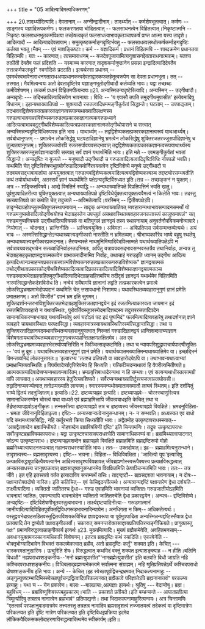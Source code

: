 +++
title = "05 आदित्यादिमत्यधिकरणम्"

+++
20.तादर्थ्यादित्यादि। देवतानाम् -- अग्नीन्द्रादीनाम्। तादर्थ्यात् -- कर्मशेषभूतत्वात्। कर्मणः -- साङ्गस्य यज्ञादिरूपकर्मणः। फलकरणतया चोदितत्वात् -- फलसाधनत्वेन विहितत्वात्।निकृष्टात्मनि -- निकृष्टः फलसाधनभूतकर्मापेक्षया तच्छेषत्वकृतं फलसाधत्वाभावकृतञ्चापकर्षं प्राप्त आत्मा यस्य तादृशे। आदित्यादौ -- आदित्याददेवतायाम्। समुत्कृष्टकर्माङ्गदृष्टिर्भवतु -- फलसाधत्वलब्धोत्कर्षकर्माङ्गदृष्टिः कर्तव्या भवतु।मैवम् --- एवं माशङ्किष्टाः। कर्म -- यज्ञादिकर्म। प्रधानं विहितमपि -- शाब्दक्रमेण प्रधानतया विहितमपि। यतः -- कारणात्। तत्समाराधनम् -- यजदेवपूजायामित्यनुशासनद्देवताराधनात्मकम्। यतश्च तत्प्रीती देवतैव फलं प्रदिशति -- यस्माच्च कारणात् तादृशकर्मानुष्ठानेन प्रसन्ना इन्द्रादित्यादिदेवतैव तत्तत्कर्मफलभूतं" स्वर्गादिकं प्रददाति। इत्यर्थस्सा प्रधानम् -- एवमर्थस्वभावेनाराधनगताराधअयप्रधानकत्वदेवताद्वारकफलहेतुत्वरूपेण सा देवता प्रधानभूता। तत् -- तस्मात्। मैवमित्यन्वयः अतो देवतादृष्टिरेव यज्ञाङ्गभूतोद्गीथादौ कर्तव्यति भावः। यद्वा तच्छब्दः कर्मविशेषणम्। तत्कर्म प्रधानं विहितमपीत्यन्वयः॥21. अन्यस्मिन्नन्यदृष्टेरित्यादि। अन्यस्मिन् -- उद्गीथादौ। अन्यदृष्टेः --- तद्भिन्नादित्यादिरूपेण भावनायाः। विधिः -- 'य एवासौ तपति तमुद्गीथमुपासीत' इत्येवमादिषु विधानम्। इहान्यथाख्यातिपक्षे -- शुक्त्यादौ रजतत्वादिभ्रममङ्गीकुर्वतां सिद्धान्ते। घटताम् -- उपपाद्यताम्।तदभाववद्विशेष्यकतत्प्रकारकज्ञानत्वरूपान्यथाख्यातिलक्षणस्य गरुडत्वाभाववन्नरविशेष्यकगरुडत्वप्रकारकज्ञानात्मकगरुडध्याने आदित्यत्वाभाववदुद्गीथविशेष्यकादित्यत्वप्रकारकज्ञानात्मकोद्गीथोपासने च सत्त्वात् अन्यस्मिन्नन्यदृष्टिविधिरुपपन्न इति भावः। याथार्थ्यम् -- तद्वद्विशेष्यकतत्प्रकारकज्ञानत्वरूपं याथआर्थ्यम्। सर्वबोधानुगतम् -- प्रमात्वेन लोकसिद्धेषु घटपटादिज्ञानेषु भ्रमत्वेन लोकसिद्धेषु शुक्तिरजतरज्जुसर्पादिज्ञानेषु च तुल्यतयानुगतम्। शुक्तिरज्जवोरपि रजतसर्पावयवसद्भावात् तद्वद्विशेष्यकतत्प्रकारकज्ञानत्वरूपयाथार्थ्यस्य शुक्तिरजतरज्जुसर्पज्ञानादावपि सत्त्वात् सर्वं ज्ञानं यथार्थमिति भावः। इति मते -- एवमङ्गीकुर्वतां भवतां सिद्धान्ते। अन्यदृष्टिः न युज्यते -- मनुष्यादौ उद्गीथादौ च गरुडत्वादित्यत्वादिदृष्टिविधिः नोपपन्नो भवति। कथमिति चेत् दृष्टिविशेषणभूतयोर्गरुडादित्ययोर्निरवयवत्वेन दृष्टिविशेष्ये मनुष्ये उद्गीथादौ च तदवयवसद्भावावार्ताया अप्ययुक्तत्वात् गरुडत्ववद्विशेष्यकत्वमादित्यत्ववद्विशेष्यकत्वञ्च तद्दष्ट्योरसम्भवतीति कथं तयोर्याथार्थ्यम्, अतस्सर्वं ज्ञानं यथार्थमिति पक्षेऽन्यदृष्टिर्विरुध्यत इति।तन्न -- तच्छङ्कनं न युक्तम्। अत्र -- शङ्कितविषये। आद्ये विमतिर्न स्याद्धि -- अन्यथाख्यातिपक्षे विप्रतिपत्तिर्न भवति खलु। पूर्वमुपपादितरीत्या युक्तियुक्तत्वात् अन्यथाख्यातिपक्षे दृष्टिविधेर्युक्तत्वायुक्तत्ववैमत्यं न किलेति भावः। तदस्तु सत्ख्यातिपक्षे का कथेति चेत् तदुच्यते --अविमतेत्यादि।परस्मिन् -- द्वितीयपक्षेऽपि।तादृग्भेदाग्रहोपप्लुतमतियुगलस्थापनायाम् -- तादृक् अन्यथाख्यातिवत् व्यवहारान्यथाभावसम्पादनसमर्थो यो गरुडमनुष्ययोरादित्योद्गीथयोश्च भेदाग्रहस्तेन उपप्लुतं अयथावस्थितव्यवहारजनकतारूपं कालुष्यमापन्नं" यत् गरुडमनुष्यविषयकं उद्गीथादित्यविषयकं वा मतियुगलं ज्ञानद्वयं तस्य स्थापनायाम् अनुवर्तनौपयिकमनोव्यापारे। नियोगात् -- चोदनात्। भ्रान्तिनीतिः -- भ्रान्तित्वयुक्तिः। अविमता -- अविप्रतिपन्ना सर्वसम्मन्तव्येत्यर्थः। अयं भावः -- अस्मत्सिसिद्धान्तेऽन्यथाख्यात्यङ्गीकारो नास्तीति न भ्रमितव्यम्। श्रीभाष्यकारैरेव भाष्ये बहुषु स्थलेषु अन्यथाख्यात्यङ्गीकारप्रकटनात्। तैरुपन्यस्ते नाथमुनिमिश्रादिवेदवित्सम्मते यथार्थख्यातिपक्षेऽपि न सर्वत्रावयवसद्भावेन सत्ख्यादिनिर्वाहस्तदभिमतः, अपितु यत्रावयवसद्भावसम्भवस्तत्रैव तथानिर्वाहः, अन्यत्र तु भेदाग्रहसहकृतज्ञानद्वयात्मकत्वेन प्राभाकरादीनामिव निर्वाहः, तथाचाहं गरुडइति ध्यानम् उद्गीथ आदित्य इत्यादिध्यानञ्चाहन्त्वप्रकारकस्वात्मविशेष्यकगरुडत्वप्रकारकगरुडविशेष्यक" ज्ञानद्वयात्मकं तथोद्गीथत्वप्रकारकोद्गीथविशेष्यकादित्यत्वादिप्रकारकादित्यादिविशेष्यकज्ञानद्वयात्मकञ्च गरुडस्वात्मभेदाग्रहसहितमुद्गीथादित्यादिभेदाग्रहसहितमपिच तदीदृशं ज्ञानद्वयं यथार्थमेव विहितमिति नास्मत्सिद्धान्तैकदेशविरोध ति। नन्वेवं सर्वेषामपि ज्ञानानां तद्वति तत्प्रकारकत्वेन प्रमात्वे लोकसिद्धभ्रमप्रमाभेदोपपदानं कथमिति चेत् त्तसावधानो निशामय। यथावस्थितव्यवहारानुगुणं ज्ञानं प्रमेति प्रमालक्षणम्। अतो विपरीतं" ज्ञानं भ्रम इति सुगमम्। शुक्तिदर्शानन्तरभाविशुक्तिरजतभेदाग्रहशुक्तिरजतज्ञानद्वयेन इदं रजतमित्याकारवता जायमान इदं रजतमितिव्यवहारो न यथावस्थितः, पुरोवर्तिवस्तुपरस्येदमादिशब्दस्य तदुत्तररजतादिपदेन सामानाधिकरण्याभावात् यथावस्थितेषु अयं घटोऽयं पट इदं पुष्पमिदं" फलमित्यादिव्यवहारेषु तथादर्शनात् ज्ञाने व्यवहारे चायथावस्थितः परपक्षसिद्धा। व्यवहारमात्रस्यायथावस्थितिरस्मत्सिद्धान्तसिद्धा। तथा च शुक्तिगरतादिज्ञानवदयथावस्थितव्यवहारानुगुणत्वात् निरुक्तं गरुडादिज्ञानद्वयं भ्रान्तिशब्दवाच्याज्ञान विशेषगतायथावस्थितव्यवहारानुगुणत्वरूपभ्रान्तिलक्षणलक्षितमेव। अत एव लोकसिद्धभ्रमप्रमाव्यवहारभेदस्योपपत्तिरिति न किञ्चित्सङ्कटमिति। तथा च न्यायपरिशुद्धावाचार्यपादश्रीसूक्तिः -- 'वयं तु ब्रूमः। यथावस्थितव्यवहारनुगुणं ज्ञानं प्रमेति। यथार्थख्यातमख्यातिमन्यथाख्यातिमेव वा। इच्छद्भिर्न विमन्तव्यमिदं लोकानुसारतः॥ 'इत्यारभ्य 'ततश्च प्रतिपत्तौ वा व्यवहारोदयेऽपि वा। तथाभावन्यथात्वाभ्यां प्रमाभ्रान्तिव्यवस्थितिः॥ विपर्ययादेर्व्यावृत्तिरेवमेव हि सिध्यति। यत्किञ्चिदन्यथात्वं हि वैपरीत्यमितीष्यते॥ आत्मख्यात्यादिवादेष्वप्यन्यथात्वमवारितम्। भ्रमप्रवृत्तिबाधादेरन्यथा न हि सम्भवः। एवं सत्यन्यथाधीस्तत्सामग्री वापि लाघवात्॥ अयथाव्यवहारस्य हेतुरित्यवशिष्यते। सर्वैरप्यन्यथाख्यातिर्दुस्त्यजत्वाल्लघोयसी॥ तद्वादिनाप्यवर्ज्यत्वात् ततोऽप्यख्याति लाघवम्। स्वारस्यमन्यथोख्यातावख्यातौ लाघवं स्थितम्॥ इति दर्शयितुं भाष्ये द्वितयं तदनुज्ज्ञितम्॥ इत्यादिः॥22. द्रष्टव्यापह्नव इत्यादि। द्रष्टव्यापह्नवे-- चोरस्स्थाणुरित्यत्र सामानाधिकरण्येन चोरत्वं यथा बाध्यते एवं ब्रह्माहमित्त्रापि जीवत्वबाधइति केचित् तथा च तैर्द्रष्टव्यापह्नवोऽङ्गीकृतः। तन्मतरीत्या द्रष्टव्यापह्नवे तत्र च द्रष्टव्यस्य जीवस्यापह्नवे विवक्षिते। भ्रमदनुविहिता-- भ्रमता जीवेनानुविहिताकृता। द्दष्टिः-- अन्यस्यान्यत्वेनानुसन्धानम्। न- न सम्भवति। अध्यस्यत एव बाधो यदि कथमध्याससिद्धिः, नहि कर्तुरभावे क्रिया सिध्यतीति भावः। अद्वैतमोह उत्कृष्टापराधस्स्यात्-- 'अत्राद्वैतशब्देन ब्रह्माभिधीयते। मोहशब्देन ब्रह्मविषयिणी द्दष्टिः' इति चिन्तामणिः। तद्रूपः उत्कृष्टापराधः सर्वोत्कृष्टब्रह्मविषयकापराधः। यद्वा उत्कृष्टश्चासावपराधश्चेति सामानाधिकरण्यं वा। ब्रह्ममिथ्यात्वापादनात् कोऽन्य उत्कृष्टापराधः। द्रष्टव्यापह्नवशब्देन ब्रह्मापह्नवे विवक्षिते ब्रह्माहमिति ब्रह्मद्दष्टिरूपो मोहो ब्रह्ममिथ्यात्वापादनरूपत्वात् महानपराधस्स्यादिति भावः। ततः-- उक्तदोषात्। इह-- ब्रह्माहमित्यनुसन्धाने। तादृशत्वस्य-- ब्रह्मसादृश्यस्य। द्दष्टिः-- भावना। विहिता-- विधिविवक्षिता। 'आदित्यो यूपः'इत्यादिषु प्रत्यक्षविरुद्धयूपादित्यैक्यत्यागेन आदित्यसादृश्यविवक्षावत् जीवब्रह्मणोस्स्वरूपैक्यस्य प्रत्यक्षविरूद्धत्वात् अन्यतरबाधस्य चानुपपन्नत्वात् ब्रह्मसादृष्यानुसन्धानमेव विवक्षितमिति केषाञ्चिन्मतमिति भावः। ततः-- तत्र जीवे। इत एहि इतस्ततो वर्तत इत्यादाविव सप्तम्यर्थे तसिः। ताद्दग्द्दष्टौ-- ब्रह्मसद्दशता भावनायाम्। न दोषः-- पक्षान्तरोक्तदोषो नास्ति। इति कतिचित्-- एवं केचिद्वदन्तीत्यर्थः। अन्यत्रान्यद्दष्टिं पक्षान्तरेण द्वेधा दर्शयति-- तार्क्ष्येत्यादिना। व्यक्तितो जातितश्च द्वेधा-- गरुड एवाहमिति भावनायां व्यक्तितः गरुडजातीयोऽहमिति भावनायां जातितः, एवमन्यत्रापि भावनाभेदेन व्यक्तितो जातितश्चेति द्वेधा प्रकारद्वयेन। अन्यत्र-- द्दष्टिविशेष्ये। अन्यद्दष्टिः-- द्दष्टिविशेषणीभूतवस्तुत्वभावना। तार्क्ष्यद्दष्ट्यादिनीत्या-- गरूडमात्मानं जानीयादित्यादिविहितपूर्वोक्तद्विविधगरूडभावनादिन्यायेन। अनधिगता न किम्-- अधिकतेत्यर्थः। वस्तुद्वयभेदाग्रहसहितवस्तुद्वितयविशयकविभिन्न ज्ञावद्वयरूपा या पूर्वमुपपादिता अन्यस्मिन्नन्यद्दष्टिस्सैवात्र द्वेधा प्रतयपादि तेन द्वाप्येतौ पक्षावङ्गीकार्यौ। चकारात् समनन्तरोक्तसाद्दश्यप्रतिपत्तिरप्यङ्गीक्रियते। प्रागुक्तस्तु पक्षः" प्रमाणविरुद्धत्वान्नाङ्गीकार्य इत्यर्थः॥23. मुख्यमित्यादि। मुख्यं ब्रह्मैकमेवेति, अवहितमनसाम्-- अवधानयुक्तमनस्कानामधिकारि विशेषणम्। इतरत्र ब्रह्मदृष्टिः कथं स्यादिति। एकत्वेनेति --भोक्तृभोग्यादिभावेन विभक्तं सकलमेकत्वात् ब्रह्मैव, अतो ब्रह्मदृष्टिः कर्तुं" शक्यत इति। केचित् ---भास्करमतानुसारिणः। ऊचुरिति शेषः। विरुद्धत्वात् कथमिदं वक्तुं शक्यत इत्याशङ्क्याह -- न हीति।बलिनि विधऔ" नह्यपराधश्शङ्कनीयः--'मनो ब्रह्मत्युपासीत"'नामब्रह्मेत्युपासीत' इति बलवति विधौ जाग्रति नहि कश्चिदपराधश्शङ्कनीयः। विधिबलाद्ब्रह्मण्यनेकत्वमे सर्वात्मना संग्राह्यम्। नहि श्रुतिप्रतिपन्नेऽर्थे कश्चिदपराधो दोषश्शङ्कनीय इति भावः। अन्ये -- केचित्।इह स्वेच्छापूर्वद्विचन्द्रभ्रमवत् भिदाकल्पनामाहुः -- अङ्गुल्युपष्टम्भादिभिस्स्वेच्छापूर्वचन्द्रद्वित्वादिपरिकल्पनवत् ब्रह्मैकत्वे परिज्ञातेऽपि ब्रह्यनानात्तवं" परकल्प्य इत्याहुः। यथा च -- येन प्रकारेण। बालाः --बालप्रायाः,अल्पज्ञाः इत्यर्थः। श्रुतिषु --- वेदान्तेषु। ब्रह्म। बहुविधम् --- ब्रह्मविष्णुशिवरूपबहुप्रकारम्।भाति -- प्रकाशते प्रतीयते।इति बम्भ्रन्यन्ते -- आपातप्रतीत्या त्रिमूर्त्यादिषु तत्रतत्र नानात्वेन ब्रह्मभावं" प्रतिपाद्यन्ते। तथा भिदाकल्पनामाहुरित्यन्वयः। अत्र चिन्तामणिः "एतत्सर्वं परपक्षानुवादमात्रमेव तत्त्वतस्तु तत्रतत्र नामादिष ब्रह्मसदृशत्वं तज्जातयत्वं तदेकत्वं वा दृष्टिमात्रेण परिकल्प्यत इति दृष्टि मात्रेण परिकल्प्यत इति दृष्टिविधइप्रक्रिया इदमेव लौकिकवैदिकसकलोदाहरणाविरुद्धत्वादित्थमेव स्वीकार्यम्।इति॥